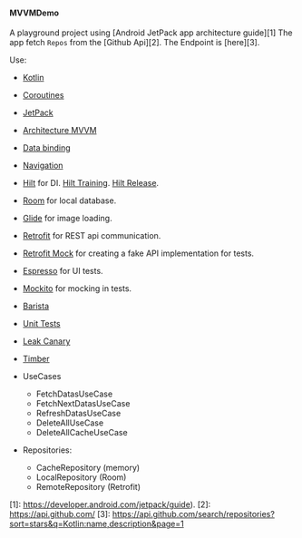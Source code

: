 #### MVVMDemo

A playground project using [Android JetPack app architecture guide][1]
The app fetch `Repos` from the [Github Api][2].
The Endpoint is [here][3].


Use:
- [Kotlin][KOTLIN]
- [Coroutines][COROUTINES]
- [JetPack][JETPACK]
- [Architecture MVVM][ARCHITECTURE]
- [Data binding][DATA_BINDING]
- [Navigation][NAVIGATION]
- [Hilt][HILT] for DI. [Hilt Training][HILT_TRAINING]. [Hilt Release][HIL_RELEASE].
- [Room][ROOM] for local database.
- [Glide][GLIDE] for image loading.
- [Retrofit][RETROFIT] for REST api communication.
- [Retrofit Mock][RETROFIT_MOCK] for creating a fake API implementation for tests.
- [Espresso][ESPRESSO] for UI tests.
- [Mockito][MOCKITO] for mocking in tests.
- [Barista][BARISTA]
- [Unit Tests][UNIT_TEST]
- [Leak Canary][LEAK_CANARY]
- [Timber][TIMBER]

- UseCases
  - FetchDatasUseCase
  - FetchNextDatasUseCase
  - RefreshDatasUseCase
  - DeleteAllUseCase
  - DeleteAllCacheUseCase
- Repositories:
  - CacheRepository (memory)
  - LocalRepository (Room)
  - RemoteRepository (Retrofit)


[KOTLIN]: https://kotlinlang.org/docs/home.html
[COROUTINES]: https://developer.android.com/kotlin/coroutines

[JETPACK]: https://developer.android.com/jetpack
[ARCHITECTURE]: https://developer.android.com/jetpack/guide
[HILT]: https://github.com/googlecodelabs/android-hilt
[HILT_TRAINING]: https://developer.android.com/training/dependency-injection/hilt-android
[HIL_RELEASE]: https://developer.android.com/jetpack/androidx/releases/hilt
[ROOM]: https://developer.android.com/jetpack/androidx/releases/room
[LIFECYCLE_OBSERVER]: https://developer.android.com/topic/libraries/architecture/lifecycle
[NAVIGATION]: https://developer.android.com/guide/navigation
[DATA_BINDING]: https://developer.android.com/topic/libraries/data-binding/index.html

[GLIDE]: https://github.com/bumptech/glide
[RETROFIT]: https://github.com/square/retrofit
[RETROFIT_MOCK]: https://github.com/square/retrofit/tree/master/retrofit-mock

[MOCK_WEBSERVER]: https://github.com/square/okhttp/tree/master/mockwebserver
[ESPRESSO]: https://google.github.io/android-testing-support-library/docs/espresso
[ESPRESSO_2]: https://developer.android.com/training/testing/ui-testing/espresso-testing
[BARISTA]: https://github.com/AdevintaSpain/Barista
[UNIT_TEST]: https://developer.android.com/training/testing/unit-testing

[MOCKITO]: http://site.mockito.org

[LEAK_CANARY]: https://github.com/square/leakcanary
[TIMBER]: https://github.com/JakeWharton/timber

[1]: https://developer.android.com/jetpack/guide).
[2]: https://api.github.com/
[3]: https://api.github.com/search/repositories?sort=stars&q=Kotlin:name,description&page=1


[SUPPORT_LIB]: https://developer.android.com/topic/libraries/support-library/index.html
[ARCH]: https://developer.android.com/arch
